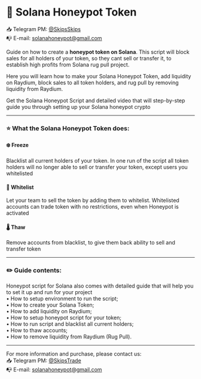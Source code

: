 # 🍯 Solana Honeypot Token

📥 Telegram PM: [@SkipsSkips](https://t.me/SkipsSkips)<br>
📭 E-mail: solanahoneypot@gmail.com<br>


Guide on how to create a __honeypot token on Solana__. This script will block sales for all holders of your token, so they cant sell or transfer it, to establish high profits from Solana rug pull project.

Here you will learn how to make your Solana Honeypot Token, add liquidity on Raydium, block sales to all token holders, and rug pull by removing liquidity from Raydium.

Get the Solana Honeypot Script and detailed video that will step-by-step guide you through setting up your Solana honeypot crypto

---

### ⭐️ What the Solana Honeypot Token does:

#### ❄️ Freeze
Blacklist all current holders of your token. In one run of the script all token holders will no longer able to sell or transfer your token, except users you whitelisted

#### 📄 Whitelist
Let your team to sell the token by adding them to whitelist. Whitelisted accounts can trade token with no restrictions, even when Honeypot is activated

#### 🌡 Thaw
Remove accounts from blacklist, to give them back ability to sell and transfer token

---

### ✏️ Guide contents:
Honeypot script for Solana also comes with detailed guide that will help you to set it up and run for your project<br>
• How to setup environment to run the script;<br>
• How to create your Solana Token;<br>
• How to add liquidity on Raydium;<br>
• How to setup honeypot script for your token;<br>
• How to run script and blacklist all current holders;<br>
• How to thaw accounts;<br>
• How to remove liquidity from Raydium (Rug Pull).

---

For more information and purchase, please contact us:<br>
📥 Telegram PM: [@SkipsTrade](https://t.me/SkipsTrade)<br>
📭 E-mail: solanahoneypot@gmail.com<br>

